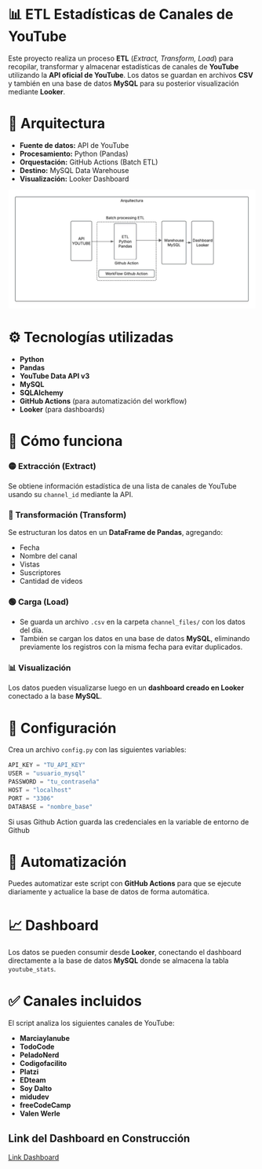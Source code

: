 # 📊 ETL Estadísticas de Canales de YouTube

Este proyecto realiza un proceso **ETL** (*Extract, Transform, Load*) para recopilar, transformar y almacenar estadísticas de canales de **YouTube** utilizando la **API oficial de YouTube**.
Los datos se guardan en archivos **CSV** y también en una base de datos **MySQL** para su posterior visualización mediante **Looker**.

# 🧠 Arquitectura

- **Fuente de datos:** API de YouTube  
- **Procesamiento:** Python (Pandas)  
- **Orquestación:** GitHub Actions (Batch ETL)  
- **Destino:** MySQL Data Warehouse  
- **Visualización:** Looker Dashboard

![Arq. ETL](imagen/Arq.%20Datos%20ETL-youtube.jpeg)


# ⚙️ Tecnologías utilizadas

- **Python**
- **Pandas**
- **YouTube Data API v3**
- **MySQL**
- **SQLAlchemy**
- **GitHub Actions** (para automatización del workflow)
- **Looker** (para dashboards)

# 🚀 Cómo funciona

### 🟡 Extracción (Extract)
Se obtiene información estadística de una lista de canales de YouTube usando su `channel_id` mediante la API.

### 🔵 Transformación (Transform)
Se estructuran los datos en un **DataFrame de Pandas**, agregando:
- Fecha
- Nombre del canal
- Vistas
- Suscriptores
- Cantidad de videos

### 🟢 Carga (Load)
- Se guarda un archivo `.csv` en la carpeta `channel_files/` con los datos del día.
- También se cargan los datos en una base de datos **MySQL**, eliminando previamente los registros con la misma fecha para evitar duplicados.

### 📊 Visualización
Los datos pueden visualizarse luego en un **dashboard creado en Looker** conectado a la base **MySQL**.

# 🔐 Configuración

Crea un archivo `config.py` con las siguientes variables:

```python
API_KEY = "TU_API_KEY"
USER = "usuario_mysql"
PASSWORD = "tu_contraseña"
HOST = "localhost"
PORT = "3306"
DATABASE = "nombre_base"
```
Si usas Github Action guarda las credenciales en la variable de entorno de Github


# 📅 Automatización

Puedes automatizar este script con **GitHub Actions** para que se ejecute diariamente y actualice la base de datos de forma automática.

# 📈 Dashboard

Los datos se pueden consumir desde **Looker**, conectando el dashboard directamente a la base de datos **MySQL** donde se almacena la tabla `youtube_stats`.

# ✅ Canales incluidos

El script analiza los siguientes canales de YouTube:

- **Marciaylanube**
- **TodoCode**
- **PeladoNerd**
- **Codigofacilito**
- **Platzi**
- **EDteam**
- **Soy Dalto**
- **midudev**
- **freeCodeCamp**
- **Valen Werle**


## Link del Dashboard en Construcción
[Link Dashboard]('https://lookerstudio.google.com/')
